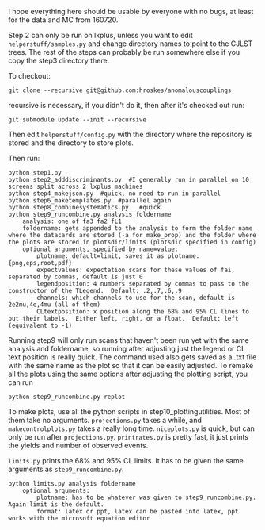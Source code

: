 I hope everything here should be usable by everyone with no bugs, at least for the data and MC from 160720.

Step 2 can only be run on lxplus, unless you want to edit `helperstuff/samples.py` and change directory names to point to the CJLST trees.  The rest of the steps can probably be run somewhere else if you copy the step3 directory there.

To checkout:

`git clone --recursive git@github.com:hroskes/anomalouscouplings`

recursive is necessary, if you didn't do it, then after it's checked out run:

`git submodule update --init --recursive`


Then edit `helperstuff/config.py` with the directory where the repository is stored and the directory to store plots.

Then run:

```
python step1.py
python step2_adddiscriminants.py  #I generally run in parallel on 10 screens split across 2 lxplus machines
python step4_makejson.py  #quick, no need to run in parallel
python step6_maketemplates.py  #parallel again
python step8_combinesystematics.py   #quick
python step9_runcombine.py analysis foldername
    analysis: one of fa3 fa2 fL1
    foldername: gets appended to the analysis to form the folder name where the datacards are stored (-a for make_prop) and the folder where the plots are stored in plotsdir/limits (plotsdir specified in config)
    optional arguments, specified by name=value:
        plotname: default=limit, saves it as plotname.{png,eps,root,pdf}
        expectvalues: expectation scans for these values of fai, separated by commas, default is just 0
        legendposition: 4 numbers separated by commas to pass to the constructor of the TLegend.  Default: .2,.7,.6,.9
        channels: which channels to use for the scan, default is 2e2mu,4e,4mu (all of them)
        CLtextposition: x position along the 68% and 95% CL lines to put their labels.  Either left, right, or a float.  Default: left (equivalent to -1)
```
Running step9 will only run scans that haven't been run yet with the same analysis and foldername, so running after adjusting just the legend or CL text position is really quick.  The command used also gets saved as a .txt file with the same name as the plot so that it can be easily adjusted.  To remake all the plots using the same options after adjusting the plotting script, you can run
```
python step9_runcombine.py replot
```

To make plots, use all the python scripts in step10_plottingutilities.  Most of them take no arguments.  `projections.py` takes a while, and `makecontrolplots.py` takes a really long time.  `niceplots.py` is quick, but can only be run after `projections.py`.  `printrates.py` is pretty fast, it just prints the yields and number of observed events.

`limits.py` prints the 68% and 95% CL limits.  It has to be given the same arguments as `step9_runcombine.py`.

```
python limits.py analysis foldername
    optional arguments:
        plotname: has to be whatever was given to step9_runcombine.py.  Again limit is the default.
        format: latex or ppt, latex can be pasted into latex, ppt works with the microsoft equation editor
```
